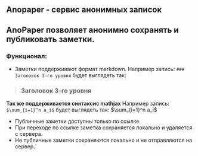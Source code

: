 ## Anopaper - сервис анонимных записок

## AnoPaper позволяет анонимно сохранять и публиковать заметки.

### Функционал:

- Заметки поддерживают формат markdown. Например запись: `### Заголовок 3-го уровня` будет выглядеть так:

> ### Заголовок 3-го уровня

**Так же поддерживается синтаксис mathjax** Например запись: `$\sum_{i=1}^n a_i$` будет выглядеть так: $\sum_{i=1}^n a_i$

- Публичные заметки доступны только по ссылке.
- При переходе по ссылке заметка сохраняется локально и удаляется с сервера.
- Не публичные заметки сохраняются локально и не отправляются на сервер.`
